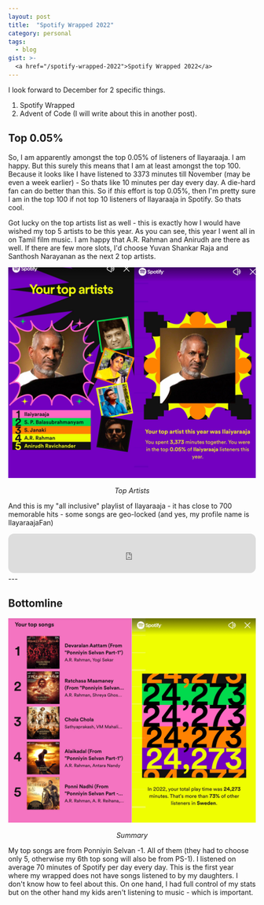 ```yaml
---
layout: post
title:  "Spotify Wrapped 2022"
category: personal
tags:
  - blog
gist: >-
  <a href="/spotify-wrapped-2022">Spotify Wrapped 2022</a>
---
```


I look forward to December for 2 specific things.

1. Spotify Wrapped
2. Advent of Code (I will write about this in another post).

## Top 0.05%

So, I am apparently amongst the top 0.05% of listeners of Ilayaraaja. I am happy. But this surely this means that I am at least amongst the top 100. Because it looks like I have listened to 3373 minutes till November (may be even a week earlier) - So thats like 10 minutes per day every day. A die-hard fan can do better than this. So if _this_ effort is top 0.05%, then I'm pretty sure I am in the top 100 if not top 10 listeners of Ilayaraaja in Spotify. So thats cool.

Got lucky on the top artists list as well - this is exactly how I would have wished my top 5 artists to be this year. As you can see, this year I went all in on Tamil film music. I am happy that A.R. Rahman and Anirudh are there as well. If there are few more slots, I'd choose Yuvan Shankar Raja and Santhosh Narayanan as the next 2 top artists.

![Top 0.05](/assets/img/5.jpg)
<p align = "center"><i>Top Artists</i></p>

And this is my "all inclusive" playlist of Ilayaraaja - it has close to 700 memorable hits - some songs are geo-locked (and yes, my profile name is IlayaraajaFan)

<iframe style="border-radius:12px" src="https://open.spotify.com/embed/playlist/58ifgbgKtjyRGJHDfWm4LN?utm_source=generator" width="100%" height="80" frameBorder="0" allowfullscreen="" allow="autoplay; clipboard-write; encrypted-media; fullscreen; picture-in-picture" loading="lazy"></iframe>
---

## Bottomline

![Summary](/assets/img/4.jpg)
<p align = "center"><i>Summary</i></p>

My top songs are from Ponniyin Selvan -1. All of them (they had to choose only 5, otherwise my 6th top song will also be from PS-1). I listened on average 70 minutes of Spotify per day every day. This is the first year where my wrapped does not have songs listened to by my daughters. I don't know how to feel about this. On one hand, I had full control of my stats but on the other hand my kids aren't listening to music - which is important.
